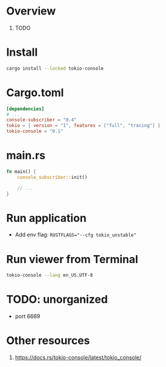 # Overview
1. TODO


# Install
```bash
cargo install --locked tokio-console
```

# Cargo.toml
```toml
[dependencies]
# ...
console-subscriber = "0.4"
tokio = { version = "1", features = ["full", "tracing"] }
tokio-console = "0.1"
```

# main.rs
```rust
fn main() {
    console_subscriber::init()

    // ...
}

```


# Run application
- Add env flag: `RUSTFLAGS="--cfg tokio_unstable"`


# Run viewer from Terminal
```bash 
tokio-console --lang en_US.UTF-8
```


# TODO: unorganized
- port 6669


# Other resources
1. https://docs.rs/tokio-console/latest/tokio_console/
